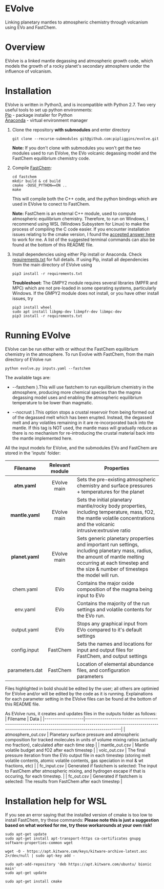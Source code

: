 # EVolve
Linking planetary mantles to atmospheric chemistry through volcanism using EVo and FastChem.

# Overview #

EVolve is a linked mantle degassing and atmospheric growth code, which models the growth of a rocky planet's secondary atmosphere under the influence of volcanism.

# Installation #

EVolve is written in Python3, and is incompatible with Python 2.7. Two very useful tools to set up python environments:\
[Pip](https://pip.pypa.io/en/stable/) - package installer for Python\
[Anaconda](https://docs.continuum.io/) - virtual environment manager

1. Clone the repository **with submodules** and enter directory
   ```
   git clone --recurse-submodules git@github.com:pipliggins/evolve.git
   ```
   **Note:** If you don't clone with submodules you won't get the two modules used to run EVolve, the EVo volcanic degassing model and the FastChem equilibrium chemistry code.
   
2. Compile [FastChem](https://github.com/exoclime/FastChem):
   ```
   cd fastchem
   mkdir build & cd build
   cmake -DUSE_PYTHON==ON ..
   make
   ```
   This will compile both the C++ code, and the python bindings which are used in EVolve to conect to FastChem.
   
   **Note:** FastChem is an external C++ module, used to compute atmospheric equilibrium chemistry. Therefore, to run on Windows, I recommend using WSL (Windows Subsystem for Linux) to make the process of compiling the C code easier. If you encounter installation issues relating to the cmake version, I found the [accepted answer here](https://askubuntu.com/questions/1203635/installing-latest-cmake-on-ubuntu-18-04-3-lts-run-via-wsl-openssl-error) to work for me. A list of the suggested terminal commands can also be found at the bottom of this README file.   
  

3. Install dependencies using either Pip install or Anaconda. Check [requirements.txt](https://github.com/pipliggins/evolve/blob/master/requirements.txt) for full details.
   If using Pip, install all dependencies from the main directory of EVolve using
   ```
   pip3 install -r requirements.txt
   ```
 
   **Troubleshoot:**
   The GMPY2 module requires several libraries (MPFR and MPC) which are not pre-loaded in some operating systems, particularly Windows. If the GMPY2 module does not install, or you have other install issues, try
   ```
   pip3 install wheel
   sudo apt install libgmp-dev libmpfr-dev libmpc-dev
   pip3 install -r requirements.txt
   ```
   
# Running EVolve #

EVolve can be run either with or without the FastChem equilibrium chemistry in the atmosphere. To run Evolve with FastChem, from the main directory of EVolve run
```
python evolve.py inputs.yaml --fastchem
```
The available tags are:
* --fastchem   ).This will use fastchem to run equilibrium chemistry in the atmosphere, producing more chemical species than the magma degassing model uses and enabling the atmospheric equilibrium temperature to be lower than magmatic.

* --nocrust    ).This option stops a crustal reservoir from being formed out of the degassed melt which has been erupted. Instead, the degassed melt and any volatiles remaining in it are re-incorporated back into the mantle. If this tag is NOT used, the mantle mass will gradually reduce as there is no mechanism for re-introducing the crustal material back into the mantle implemented here.

All the input models for EVolve, and the submodules EVo and FastChem are stored in the 'inputs' folder: 

|     Filename    | Relevant module | Properties                                                                                                                                                                                                     |
|:---------------:|:---------------:|----------------------------------------------------------------------------------------------------------------------------------------------------------------------------------------------------------------|
| **atm.yaml**    | EVolve main     | Sets the pre-existing atmospheric chemistry and surface pressures + temperatures for the planet                                                                                                                |
| **mantle.yaml** | EVolve main     | Sets the initial planetary mantle/rocky body properties, including temperature, mass, fO2, the mantle volatile concentrations and the volcanic intrusive:extrusive ratio                                       |
| **planet.yaml** | EVolve main     | Sets generic planetary properties and important run settings, including planetary mass, radius, the amount of mantle melting occurring at each timestep and the size & number of timesteps the model will run. |
| chem.yaml       | EVo             | Contains the major oxide composition of the magma being input to EVo                                                                                                                                           |
| env.yaml        | EVo             | Contains the majority of the run settings and volatile contents for the EVo run.                                                                                                                               |
| output.yaml     | EVo             | Stops any graphical input from EVo compared to it's default settings                                                                                                                                           |
| config.input    | FastChem        | Sets the names and locations for input and output files for FastChem, and output settings                                                                                                                      |
| parameters.dat  | FastChem        | Location of elemental abundance files, and configuration parameters                                                                                                                                            |

Files highlighted in bold should be edited by the user; all others are optimied for EVolve and/or will be edited by the code as it is running.
Explainations for each parameter setting in the EVolve files can be found at the bottom of this README file.

As EVolve runs, it creates and updates files in the outputs folder as follows:
| Filename           | Data                                                                                                                                                                         |
|--------------------|------------------------------------------------------------------------------------------------------------------------------------------------------------------------------|
| atmosphere_out.csv | Planetary surface pressure and atmospheric composition for tracked molecules in units of volume mixing ratios (actually mo fraction), calculated after each time step                               |
| mantle_out.csv     | Mantle volatile budget and fO2 after each timestep                                                                                                                           |
| volc_out.csv       | The final pressure iteration from the EVo output file in each timestep (storing melt volatile contents, atomic volatile contents, gas speciation in mol & wt fractions, etc) |
| fc_input.csv         | Generated if fastchem is selected: The input to FastChem after atmospheric mixing, and hydrogen escape if that is occuring, for each timestep.    |
| fc_out.csv         | Generated if fastchem is selected: The results from FastChem after each timestep                                                             |



# Installation help for WSL #

If you see an error saying that the installed version of cmake is too low to install FastChem, try these commands:
**Please note this is just a suggestion based on what worked for me, try these workarounds at your own risk!**

```
sudo apt-get update
sudo apt-get install apt-transport-https ca-certificates gnupg software-properties-common wget

wget -O - https://apt.kitware.com/keys/kitware-archive-latest.asc 2>/dev/null | sudo apt-key add -

sudo apt-add-repository 'deb https://apt.kitware.com/ubuntu/ bionic main'
sudo apt-get update

sudo apt-get install cmake
```

